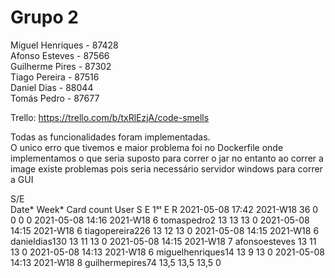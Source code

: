 # Grupo 2
Miguel Henriques - 87428  
Afonso Esteves - 87566  
Guilherme Pires - 87302  
Tiago Pereira - 87516  
Daniel Dias - 88044  
Tomás Pedro - 87677 	


Trello: https://trello.com/b/txRlEzjA/code-smells


Todas as funcionalidades foram implementadas.    
O unico erro que tivemos e maior problema foi no Dockerfile onde implementamos o que seria suposto para correr 
o jar no entanto ao correr a image existe problemas pois seria necessário servidor windows para correr a GUI



S/E     
Date*      Week*      Card count      User      S      E 1ˢᵗ      E      R
2021-05-08 17:42    2021-W18    36         0    0    0    0
2021-05-08 14:16    2021-W18    6    tomaspedro2    13    13    13    0
2021-05-08 14:15    2021-W18    6    tiagopereira226    13    12    13    0
2021-05-08 14:15    2021-W18    6    danieldias130    13    11    13    0
2021-05-08 14:15    2021-W18    7    afonsoesteves    13    11    13    0
2021-05-08 14:13    2021-W18    6    miguelhenriques14    13    9    13    0
2021-05-08 14:13    2021-W18    8    guilhermepires74    13,5    13,5    13,5    0